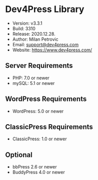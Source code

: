 # Dev4Press Library

* Version: v3.3.1
* Build:   3310
* Release: 2020.12.28.
* Author:  Milan Petrovic
* Email:   support@dev4press.com
* Website: https://www.dev4press.com/

## Server Requirements
* PHP: 7.0 or newer
* mySQL: 5.1 or newer

## WordPress Requirements
* WordPress: 5.0 or newer

## ClassicPress Requirements
* ClassicPress: 1.0 or newer

## Optional
* bbPress 2.6 or newer
* BuddyPress 4.0 or newer
